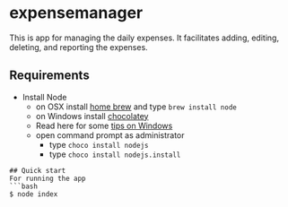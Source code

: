 # expensemanager
This is app for managing the daily expenses. It facilitates adding, editing, deleting, and reporting the expenses.

## Requirements

- Install Node
	- on OSX install [home brew](http://brew.sh/) and type `brew install node`
	- on Windows install [chocolatey](https://chocolatey.org/) 
    - Read here for some [tips on Windows](http://jpapa.me/winnode)
    - open command prompt as administrator
        - type `choco install nodejs`
        - type `choco install nodejs.install`


```
## Quick start 
For running the app
```bash
$ node index
```


